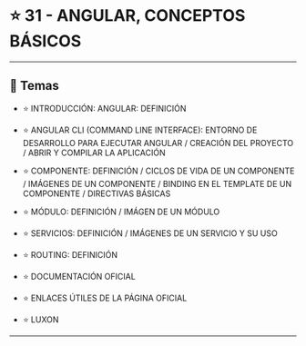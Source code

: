 # :star: 31 - ANGULAR, CONCEPTOS BÁSICOS

---

## :book: Temas

- :star: INTRODUCCIÓN: ANGULAR: DEFINICIÓN 

- ⭐ ANGULAR CLI (COMMAND LINE INTERFACE): ENTORNO DE DESARROLLO PARA EJECUTAR ANGULAR / CREACIÓN DEL PROYECTO / ABRIR Y COMPILAR LA APLICACIÓN 

- ⭐ COMPONENTE: DEFINICIÓN / CICLOS DE VIDA DE UN COMPONENTE / IMÁGENES DE UN COMPONENTE / BINDING EN EL TEMPLATE DE UN COMPONENTE / DIRECTIVAS BÁSICAS 

- ⭐ MÓDULO: DEFINICIÓN / IMÁGEN DE UN MÓDULO 

- ⭐ SERVICIOS: DEFINICIÓN / IMÁGENES DE UN SERVICIO Y SU USO 

- ⭐ ROUTING: DEFINICIÓN 

- ⭐ DOCUMENTACIÓN OFICIAL 

- ⭐ ENLACES ÚTILES DE LA PÁGINA OFICIAL 

- ⭐ LUXON 

---
